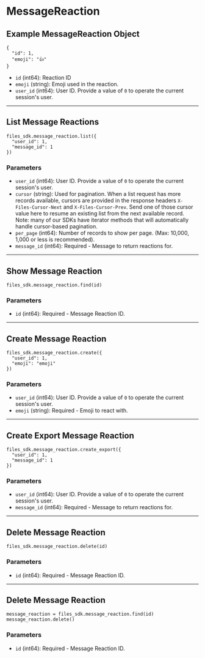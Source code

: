 # MessageReaction

## Example MessageReaction Object

```
{
  "id": 1,
  "emoji": "👍"
}
```

* `id` (int64): Reaction ID
* `emoji` (string): Emoji used in the reaction.
* `user_id` (int64): User ID.  Provide a value of `0` to operate the current session's user.


---

## List Message Reactions

```
files_sdk.message_reaction.list({
  "user_id": 1,
  "message_id": 1
})
```

### Parameters

* `user_id` (int64): User ID.  Provide a value of `0` to operate the current session's user.
* `cursor` (string): Used for pagination.  When a list request has more records available, cursors are provided in the response headers `X-Files-Cursor-Next` and `X-Files-Cursor-Prev`.  Send one of those cursor value here to resume an existing list from the next available record.  Note: many of our SDKs have iterator methods that will automatically handle cursor-based pagination.
* `per_page` (int64): Number of records to show per page.  (Max: 10,000, 1,000 or less is recommended).
* `message_id` (int64): Required - Message to return reactions for.


---

## Show Message Reaction

```
files_sdk.message_reaction.find(id)
```

### Parameters

* `id` (int64): Required - Message Reaction ID.


---

## Create Message Reaction

```
files_sdk.message_reaction.create({
  "user_id": 1,
  "emoji": "emoji"
})
```

### Parameters

* `user_id` (int64): User ID.  Provide a value of `0` to operate the current session's user.
* `emoji` (string): Required - Emoji to react with.


---

## Create Export Message Reaction

```
files_sdk.message_reaction.create_export({
  "user_id": 1,
  "message_id": 1
})
```

### Parameters

* `user_id` (int64): User ID.  Provide a value of `0` to operate the current session's user.
* `message_id` (int64): Required - Message to return reactions for.


---

## Delete Message Reaction

```
files_sdk.message_reaction.delete(id)
```

### Parameters

* `id` (int64): Required - Message Reaction ID.


---

## Delete Message Reaction

```
message_reaction = files_sdk.message_reaction.find(id)
message_reaction.delete()
```

### Parameters

* `id` (int64): Required - Message Reaction ID.
